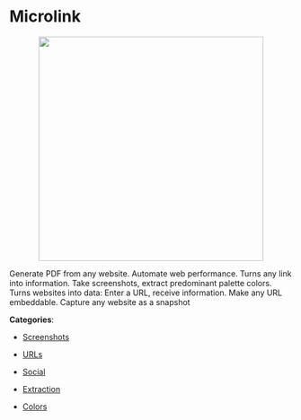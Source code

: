 # Microlink
<p align="center">
    <img width="400" src="https://raw.githubusercontent.com/apis-list/apis-list/apis/microlink/logo_256x256.png" />
</p>

Generate PDF from any website. Automate web performance. Turns any link into information.  Take screenshots, extract predominant palette colors. Turns websites into data: Enter a URL, receive information. Make any URL embeddable. Capture any website as a snapshot



**Categories**:

- [Screenshots](https://github.com/apis-list/apis-list#screenshots)

- [URLs](https://github.com/apis-list/apis-list#urls)

- [Social](https://github.com/apis-list/apis-list#social)

- [Extraction](https://github.com/apis-list/apis-list#extraction)

- [Colors](https://github.com/apis-list/apis-list#colors)



